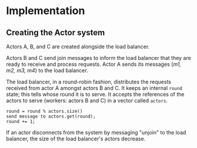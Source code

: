 # Implementation
## Creating the Actor system

Actors A, B, and C are created alongside the load balancer. 

Actors B and C send join messages to inform the load balancer that they are ready to receive and 
process requests. Actor A sends its messages (_m1, m2, m3, m4_) to the load balancer.

The load balancer, in a round-robin fashion, distributes the requests received from actor A amongst actors B and C.
It keeps an internal `round` state; this tells whose round it is to serve.
It accepts the references of the actors to serve (workers: actors B and C) in a vector called `actors`.  

    round = round % actors.size()
    send message to actors.get(round);
    round += 1;

If an actor disconnects from the system by messaging "unjoin" to the load balancer, the size of the load balancer's actors decrease. 